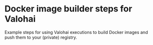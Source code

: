 # Docker image builder steps for Valohai

Example steps for using Valohai executions to build Docker images and push them to your (private) registry. 